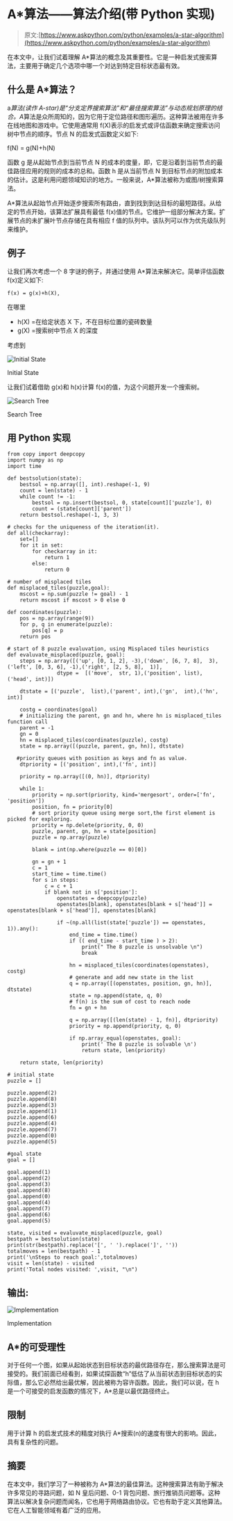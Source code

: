 # A*算法——算法介绍(带 Python 实现)

> 原文:[https://www.askpython.com/python/examples/a-star-algorithm](https://www.askpython.com/python/examples/a-star-algorithm)

在本文中，让我们试着理解 A*算法的概念及其重要性。它是一种启发式搜索算法，主要用于确定几个选项中哪一个对达到特定目标状态最有效。

## 什么是 A*算法？

a*算法(读作 A-star)是“分支定界搜索算法”和“最佳搜索算法”与动态规划原理的结合。A*算法是众所周知的，因为它用于定位路径和图形遍历。这种算法被用在许多在线地图和游戏中。它使用通常用 f(X)表示的启发式或评估函数来确定搜索访问树中节点的顺序。节点 N 的启发式函数定义如下:

f(N) = g(N)+h(N)

函数 g 是从起始节点到当前节点 N 的成本的度量，即，它是沿着到当前节点的最佳路径应用的规则的成本的总和。函数 h 是从当前节点 N 到目标节点的附加成本的估计。这是利用问题领域知识的地方。一般来说，A*算法被称为或图/树搜索算法。

A*算法从起始节点开始逐步搜索所有路由，直到找到到达目标的最短路径。从给定的节点开始，该算法扩展具有最低 f(x)值的节点。它维护一组部分解决方案。扩展节点的未扩展叶节点存储在具有相应 f 值的队列中。该队列可以作为优先级队列来维护。

## 例子

让我们再次考虑一个 8 字谜的例子，并通过使用 A*算法来解决它。简单评估函数 f(x)定义如下:

```
f(x) = g(x)+h(X), 
```

在哪里

*   h(X) =在给定状态 X 下，不在目标位置的瓷砖数量
*   g(X) =搜索树中节点 X 的深度

考虑到

![Initial State](../Images/076bb5b778e943c7add99ebdbeca349d.png)

Initial State

让我们试着借助 g(x)和 h(x)计算 f(x)的值，为这个问题开发一个搜索树。

![Search Tree](../Images/8fb1650849991cb90214cb4b6e90b01c.png)

Search Tree

## 用 Python 实现

```
from copy import deepcopy
import numpy as np
import time

def bestsolution(state):
    bestsol = np.array([], int).reshape(-1, 9)
    count = len(state) - 1
    while count != -1:
        bestsol = np.insert(bestsol, 0, state[count]['puzzle'], 0)
        count = (state[count]['parent'])
    return bestsol.reshape(-1, 3, 3)

# checks for the uniqueness of the iteration(it).
def all(checkarray):
    set=[]
    for it in set:
        for checkarray in it:
            return 1
        else:
            return 0

# number of misplaced tiles 
def misplaced_tiles(puzzle,goal):
    mscost = np.sum(puzzle != goal) - 1
    return mscost if mscost > 0 else 0

def coordinates(puzzle):
    pos = np.array(range(9))
    for p, q in enumerate(puzzle):
        pos[q] = p
    return pos

# start of 8 puzzle evaluvation, using Misplaced tiles heuristics
def evaluvate_misplaced(puzzle, goal):
    steps = np.array([('up', [0, 1, 2], -3),('down', [6, 7, 8],  3),('left', [0, 3, 6], -1),('right', [2, 5, 8],  1)],
                dtype =  [('move',  str, 1),('position', list),('head', int)])

    dtstate = [('puzzle',  list),('parent', int),('gn',  int),('hn',  int)]

    costg = coordinates(goal)
    # initializing the parent, gn and hn, where hn is misplaced_tiles  function call  
    parent = -1
    gn = 0
    hn = misplaced_tiles(coordinates(puzzle), costg)
    state = np.array([(puzzle, parent, gn, hn)], dtstate)

   #priority queues with position as keys and fn as value.
    dtpriority = [('position', int),('fn', int)]

    priority = np.array([(0, hn)], dtpriority)

    while 1:
        priority = np.sort(priority, kind='mergesort', order=['fn', 'position'])      
        position, fn = priority[0]       
        # sort priority queue using merge sort,the first element is picked for exploring.                                          
        priority = np.delete(priority, 0, 0)                         
        puzzle, parent, gn, hn = state[position]
        puzzle = np.array(puzzle)

        blank = int(np.where(puzzle == 0)[0])   

        gn = gn + 1                             
        c = 1
        start_time = time.time()
        for s in steps:
            c = c + 1
            if blank not in s['position']:
                openstates = deepcopy(puzzle)         
                openstates[blank], openstates[blank + s['head']] = openstates[blank + s['head']], openstates[blank]

                if ~(np.all(list(state['puzzle']) == openstates, 1)).any():          
                    end_time = time.time()
                    if (( end_time - start_time ) > 2):
                        print(" The 8 puzzle is unsolvable \n")
                        break

                    hn = misplaced_tiles(coordinates(openstates), costg) 
                    # generate and add new state in the list                    
                    q = np.array([(openstates, position, gn, hn)], dtstate)         
                    state = np.append(state, q, 0)
                    # f(n) is the sum of cost to reach node
                    fn = gn + hn                                        

                    q = np.array([(len(state) - 1, fn)], dtpriority)
                    priority = np.append(priority, q, 0)

                    if np.array_equal(openstates, goal):                      
                        print(' The 8 puzzle is solvable \n')
                        return state, len(priority)

    return state, len(priority)

# initial state 
puzzle = []

puzzle.append(2)
puzzle.append(8)
puzzle.append(3)
puzzle.append(1)
puzzle.append(6)
puzzle.append(4)
puzzle.append(7)
puzzle.append(0)
puzzle.append(5)

#goal state       
goal = []

goal.append(1)
goal.append(2)
goal.append(3)
goal.append(8)
goal.append(0)
goal.append(4)
goal.append(7)
goal.append(6)
goal.append(5) 

state, visited = evaluvate_misplaced(puzzle, goal) 
bestpath = bestsolution(state)
print(str(bestpath).replace('[', ' ').replace(']', ''))
totalmoves = len(bestpath) - 1
print('\nSteps to reach goal:',totalmoves)
visit = len(state) - visited
print('Total nodes visited: ',visit, "\n")

```

## 输出:

![Implementation](../Images/7b623b1900fe663ff234e81ee790a787.png)

Implementation

## A*的可受理性

对于任何一个图，如果从起始状态到目标状态的最优路径存在，那么搜索算法是可接受的。我们前面已经看到，如果试探函数“h”低估了从当前状态到目标状态的实际值，那么它必然给出最优解，因此被称为容许函数。因此，我们可以说，在 h 是一个可接受的启发函数的情况下，A*总是以最优路径终止。

## 限制

用于计算 h 的启发式技术的精度对执行 A*搜索(n)的速度有很大的影响。因此，具有复杂性的问题。

## 摘要

在本文中，我们学习了一种被称为 A*算法的最佳算法。这种搜索算法有助于解决许多常见的寻路问题，如 N 皇后问题、0-1 背包问题、旅行推销员问题等。这种算法以解决复杂问题而闻名，它也用于网络路由协议。它也有助于定义其他算法。它在人工智能领域有着广泛的应用。